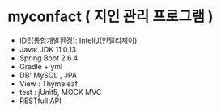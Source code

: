 # myconfact ( 지인 관리 프로그램 )

- IDE(통합개발환경): InteliJ(인텔리제이)
- Java: JDK 11.0.13
- Spring Boot 2.6.4
- Gradle + yml
- DB: MySQL , JPA
- View : Thymeleaf
- test : jUnit5, MOCK MVC
- RESTfull API
